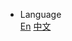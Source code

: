 - <div class="nav-dropdown-container">
      <a>Language</a>
      <div class="nav-dropdown">
          <a href="/">En</a>
          <a href="/zh-cn">中文</a>
      </div>
  </div>
